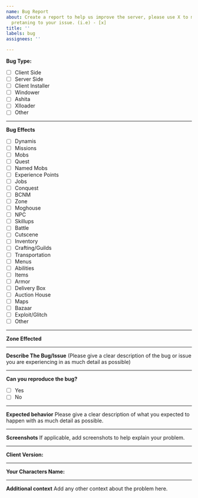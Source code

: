 ```yaml
---
name: Bug Report
about: Create a report to help us improve the server, please use X to mark the boxes
  pretaning to your issue. (i.e) - [x]
title: ''
labels: bug
assignees: ''

---
```


**Bug Type:**
- [ ] Client Side
- [ ] Server Side
- [ ] Client Installer
- [ ] Windower
- [ ] Ashita
- [ ] XIloader
- [ ] Other
------------------------------------------------------------------------------------------------------------------
**Bug Effects**
- [ ] Dynamis
- [ ] Missions
- [ ] Mobs
- [ ] Quest
- [ ] Named Mobs
- [ ] Experience Points
- [ ] Jobs
- [ ] Conquest
- [ ] BCNM
- [ ] Zone
- [ ] Moghouse
- [ ] NPC
- [ ] Skillups
- [ ] Battle
- [ ] Cutscene
- [ ] Inventory                                        
- [ ] Crafting/Guilds
- [ ] Transportation
- [ ] Menus
- [ ] Abilities
- [ ] Items
- [ ] Armor
- [ ] Delivery Box
- [ ] Auction House
- [ ] Maps
- [ ] Bazaar 
- [ ] Exploit/Glitch
- [ ] Other
------------------------------------------------------------------------------------------------------------------
**Zone Effected**



------------------------------------------------------------------------------------------------------------------
**Describe The Bug/Issue**
(Please give a clear description of the bug or issue you are experiencing in as much detail as possible)  


------------------------------------------------------------------------------------------------------------------
**Can you reproduce the bug?**
- [ ] Yes
- [ ] No
------------------------------------------------------------------------------------------------------------------
**Expected behavior**
Please give a clear description of what you expected to happen with as much detail as possible.

------------------------------------------------------------------------------------------------------------------
**Screenshots**
If applicable, add screenshots to help explain your problem.

------------------------------------------------------------------------------------------------------------------
**Client Version:**
 

------------------------------------------------------------------------------------------------------------------

**Your Characters Name:**
 

------------------------------------------------------------------------------------------------------------------
**Additional context**
Add any other context about the problem here.
